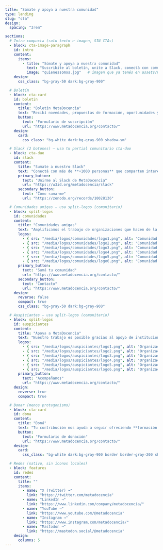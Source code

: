 ```yaml
---
title: "Súmate y apoya a nuestra comunidad"
type: landing
slug: "cta"
design:
  spacing: "3rem"

sections:
  # Intro compacta (solo texto e imagen, SIN CTAs)
  - block: cta-image-paragraph
    id: intro
    content:
      items:
        - title: "Súmate y apoya a nuestra comunidad"
          text: "Suscribite al boletín, unite a Slack, conectá con comunidades amigas y apoyá a MetaDocencia. Crecemos la ciencia en red, con recursos abiertos y formación gratuita."
          image: "quienessomos.jpg"   # imagen que ya tenés en assets/media/
    design:
      css_class: "bg-gray-50 dark:bg-gray-900"

  # Boletín
  - block: cta-card
    id: boletin
    content:
      title: "Boletín MetaDocencia"
      text: "Recibí novedades, propuestas de formación, oportunidades y eventos de interés. **[Ver ediciones anteriores](https://www.metadocencia.org/boletines/)**"
      button:
        text: "Formulario de suscripción"
        url: "https://www.metadocencia.org/contacto/"
    design:
      card:
        css_class: "bg-white dark:bg-gray-900 shadow-sm"

  # Slack (2 botones) – usa tu partial comunitario cta-duo
  - block: cta-duo
    id: slack
    content:
      title: "Sumate a nuestro Slack"
      text: "Conectá con más de **+1000 personas** que comparten interés por la educación, la ciencia abierta y la colaboración."
      primary_button:
        text: "Unirme al Slack de MetaDocencia"
        url: "https://w3id.org/metadocencia/slack"
      secondary_button:
        text: "Cómo sumarme"
        url: "https://zenodo.org/records/10028136"

  # Comunidades amigas – usa split-logos (comunitario)
  - block: split-logos
    id: comunidades
    content:
      title: "Comunidades amigas"
      text: "Amplificamos el trabajo de organizaciones que hacen de la ciencia abierta un esfuerzo global, colectivo y comunitario."
      logos:
        - { src: "/media/logos/comunidades/logo1.png", alt: "Comunidad 1", url: "#" }
        - { src: "/media/logos/comunidades/logo2.png", alt: "Comunidad 2", url: "#" }
        - { src: "/media/logos/comunidades/logo3.png", alt: "Comunidad 3", url: "#" }
        - { src: "/media/logos/comunidades/logo4.png", alt: "Comunidad 4", url: "#" }
        - { src: "/media/logos/comunidades/logo5.png", alt: "Comunidad 5", url: "#" }
        - { src: "/media/logos/comunidades/logo6.png", alt: "Comunidad 6", url: "#" }
      primary_button:
        text: "Sumá tu comunidad"
        url: "https://www.metadocencia.org/contacto/"
      secondary_button:
        text: "Contacto"
        url: "https://www.metadocencia.org/contacto/"
    design:
      reverse: false
      compact: true
      css_class: "bg-gray-50 dark:bg-gray-900"

  # Auspiciantes – usa split-logos (comunitario)
  - block: split-logos
    id: auspiciantes
    content:
      title: "Apoya a MetaDocencia"
      text: "Nuestro trabajo es posible gracias al apoyo de instituciones y organizaciones que comparten nuestra misión."
      logos:
        - { src: "/media/logos/auspiciantes/logo1.png", alt: "Organización 1", url: "#" }
        - { src: "/media/logos/auspiciantes/logo2.png", alt: "Organización 2", url: "#" }
        - { src: "/media/logos/auspiciantes/logo3.png", alt: "Organización 3", url: "#" }
        - { src: "/media/logos/auspiciantes/logo4.png", alt: "Organización 4", url: "#" }
        - { src: "/media/logos/auspiciantes/logo5.png", alt: "Organización 5", url: "#" }
        - { src: "/media/logos/auspiciantes/logo6.png", alt: "Organización 6", url: "#" }
      primary_button:
        text: "Acompañanos"
        url: "https://www.metadocencia.org/contacto/"
    design:
      reverse: true
      compact: true

  # Donar (menos protagonismo)
  - block: cta-card
    id: dona
    content:
      title: "Doná"
      text: "Tu contribución nos ayuda a seguir ofreciendo **formación gratuita**, generando **recursos abiertos** y fortaleciendo la **comunidad**."
      button:
        text: "Formulario de donación"
        url: "https://www.metadocencia.org/contacto/"
    design:
      card:
        css_class: "bg-white dark:bg-gray-900 border border-gray-200 shadow-none"

  # Redes (nativo, sin íconos locales)
  - block: features
    id: redes
    content:
      title: ""
      items:
        - name: "X (Twitter) →"
          link: "https://twitter.com/metadocencia"
        - name: "LinkedIn →"
          link: "https://www.linkedin.com/company/metadocencia/"
        - name: "YouTube →"
          link: "https://www.youtube.com/@metadocencia"
        - name: "Instagram →"
          link: "https://www.instagram.com/metadocencia/"
        - name: "Mastodon →"
          link: "https://mastodon.social/@metadocencia"
    design:
      columns: 5
---
```

